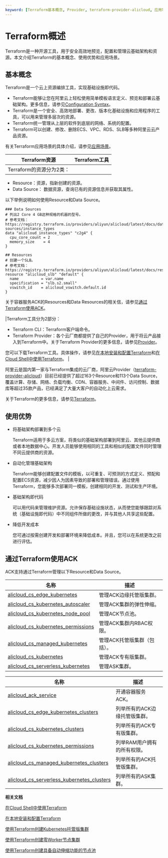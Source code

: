 ```yaml
---
keyword: [Terraform基本概念, Provider, terraform-provider-alicloud, 应用场景]
---
```


# Terraform概述

Terraform是一种开源工具，用于安全高效地预览，配置和管理云基础架构和资源。本文介绍Terraform的基本概念、使用优势和应用场景。

## 基本概念

Terraform是一个云上资源编排工具，实现基础设施即代码。

-   Terraform能够让您在阿里云上轻松使用简单模板语言定义、预览和部署云基础架构。更多信息，请参见[Configuration Syntax](https://www.terraform.io/docs/configuration/syntax.html)。
-   Terraform是一个安全、高效地部署、更改、版本化基础设施和应用程序的工具，可以用来管理多层次的资源。
-   Terraform统一管理从上层的软件到底层的网络、系统的配置。
-   Terraform可以创建、修改、删除ECS、VPC、RDS、SLB等多种阿里云云产品资源。

有关Terraform应用场景的具体介绍，请参见[应用场景]()。

|Terraform资源|Terraform工具|
|-----------|-----------|
|Terraform的资源分为2类：

-   Resource：资源，指新创建的资源。
-   Data Source： 数据资源，查询已有的资源信息并获取其属性。

以下举例说明如何使用Resource和Data Source。

```
### Data Sources
# 列出2 Core 4 GB这种规格的机器的型号。
# 参考文档：https://registry.terraform.io/providers/aliyun/alicloud/latest/docs/data-sources/instance_types
data "alicloud_instance_types" "c2g4" {
  cpu_core_count = 2
  memory_size    = 4
}

## Resources
# 创建一个SLB。
# 参考文档：https://registry.terraform.io/providers/aliyun/alicloud/latest/docs/resources/instance
resource "alicloud_slb" "default" {
  name          = var.name
  specification = "slb.s2.small"
  vswitch_id    = alicloud_vswitch.default.id
}
```

关于容器服务ACK的Resources和Data Resources的相关信，请参见[通过Terraform使用ACK](#section_d7a_kn2_sui)。

|Terraform工具分为2部分：

-   Terraform CLI：Terraform客户端命令。
-   Terraform Provider：各个云厂商都提供了自己的Provider，用于将云产品接入到Terraform中。关于Terraform Provider的更多信息，请参见[Provider](https://registry.terraform.io/browse/providers)。

您可以下载Terraform工具。具体操作，请参见[在本地安装和配置Terraform]()和[在Cloud Shell中使用Terraform]()。 |

阿里云是国内第一家与Terraform集成的云厂商，阿里云Provider（[terraform-provider-alicloud](https://www.terraform.io/docs/providers/alicloud/index.html)）目前已经提供了超过163个Resource和113个Data Source，覆盖计算、存储、网络、负载均衡、CDN、容器服务、中间件、访问控制、数据库等超过35款产品，已经满足了大量大客户的自动化上云需求。

关于Terraform的更多信息，请参见[Terraform](https://www.terraform.io/)。

## 使用优势

-   将基础架构部署到多个云

    Terraform适用于多云方案，将类似的基础架构部署到阿里云、其他云提供商或者本地数据中心。开发人员能够使用相同的工具和相似的配置文件同时管理不同云提供商的资源。

-   自动化管理基础架构

    Terraform能够创建配置文件的模板，以可重复、可预测的方式定义、预配和配置ECS资源，减少因人为因素导致的部署和管理错误。通过使用Terraform，您能够多次部署同一模板，创建相同的开发、测试和生产环境。

-   基础架构即代码

    可以用代码来管理维护资源。允许保存基础设施状态，从而使您能够跟踪对系统（基础设施即代码）中不同组件所做的更改，并与其他人共享这些配置。

-   降低开发成本

    您可通过按需创建开发和部署环境来降低成本。并且，您可以在系统更改之前进行评估。


## 通过Terraform使用ACK

ACK支持通过Terraform管理以下Resource和Data Source。

|名称|描述|
|--|--|
|[alicloud\_cs\_edge\_kubernetes](https://registry.terraform.io/providers/aliyun/alicloud/latest/docs/resources/cs_edge_kubernetes)|管理ACK边缘托管版集群。|
|[alicloud\_cs\_kubernetes\_autoscaler](https://registry.terraform.io/providers/aliyun/alicloud/latest/docs/resources/cs_kubernetes_autoscaler)|管理ACK集群的弹性伸缩。|
|[alicloud\_cs\_kubernetes\_node\_pool](https://registry.terraform.io/providers/aliyun/alicloud/latest/docs/resources/cs_kubernetes_node_pool)|管理ACK节点池。|
|[alicloud\_cs\_kubernetes\_permissions](https://registry.terraform.io/providers/aliyun/alicloud/latest/docs/resources/cs_kubernetes_permissions)|管理ACK集群内RBAC权限。|
|[alicloud\_cs\_managed\_kubernetes](https://registry.terraform.io/providers/aliyun/alicloud/latest/docs/resources/cs_managed_kubernetes)|管理ACK托管版集群（包括）。|
|[alicloud\_cs\_kubernetes](https://registry.terraform.io/providers/aliyun/alicloud/latest/docs/resources/cs_kubernetes)|管理ACK专有版集群。|
|[alicloud\_cs\_serverless\_kubernetes](https://registry.terraform.io/providers/aliyun/alicloud/latest/docs/resources/cs_serverless_kubernetes)|管理ASK集群。|

|名称|描述|
|--|--|
|[alicloud\_ack\_service](https://registry.terraform.io/providers/aliyun/alicloud/latest/docs/data-sources/ack_service)|开通容器服务ACK。|
|[alicloud\_cs\_edge\_kubernetes\_clusters](https://registry.terraform.io/providers/aliyun/alicloud/latest/docs/data-sources/cs_edge_kubernetes_clusters)|列举所有的ACK边缘托管版集群。|
|[alicloud\_cs\_kubernetes\_clusters](https://registry.terraform.io/providers/aliyun/alicloud/latest/docs/data-sources/cs_kubernetes_clusters)|列举所有的ACK专有版集群。|
|[alicloud\_cs\_kubernetes\_permissions](https://registry.terraform.io/providers/aliyun/alicloud/latest/docs/data-sources/cs_kubernetes_permissions)|列举RAM用户拥有的所有权限。|
|[alicloud\_cs\_managed\_kubernetes\_clusters](https://registry.terraform.io/providers/aliyun/alicloud/latest/docs/data-sources/cs_managed_kubernetes_clusters)|列举所有的ACK托管版集群。|
|[alicloud\_cs\_serverless\_kubernetes\_clusters](https://registry.terraform.io/providers/aliyun/alicloud/latest/docs/data-sources/cs_serverless_kubernetes_clusters)|列举所有的ASK集群。|

**相关文档**  


[在Cloud Shell中使用Terraform]()

[在本地安装和配置Terraform]()

[使用Terraform创建Kubernetes托管版集群](/intl.zh-CN/Terraform/使用Terraform创建Kubernetes托管版集群.md)

[使用Terraform创建零Worker节点集群](/intl.zh-CN/Terraform/使用Terraform创建零Worker节点集群.md)

[使用Terraform创建具备自动伸缩功能的节点池](/intl.zh-CN/Terraform/使用Terraform创建具备自动伸缩功能的节点池.md)

